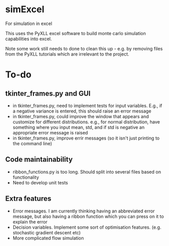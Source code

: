 # simExcel
For simulation in excel

This uses the PyXLL excel software to build monte carlo simulation capabilities into excel. 

Note some work still needs to done to clean this up - e.g. by removing files from the PyXLL tutorials which are irrelevant to the project.


# To-do

## tkinter_frames.py and GUI
* in tkinter_frames.py, need to implement tests for input variables. E.g., if a negative variance is entered, this should raise an error message
* in tkinter_frames.py, could improve the window that appears and customize for different distributions. e.g., for normal distribution, have something where you input mean, std, and if std is negative an appropriate error message is raised
* in tkinter_frames.py, improve errir messages (so it isn't just printing to the command line)

## Code maintainability
* ribbon_functions.py is too long. Should split into several files based on functionality
* Need to develop unit tests

## Extra features
* Error messages. I am currently thinking having an abbreviated error message, but also having a ribbon function which you can press on it to explain the error
* Decision variables. Implement some sort of optimisation features. (e.g. stochastic gradient descent etc)
* More complicated flow simulation
